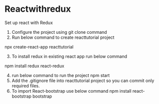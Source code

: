 # Reactwithredux
Set up react with Redux

1. Configure the project using git clone command
2. Run below command to create reacttutorial project

npx create-react-app reacttutorial

3. To install redux in existing react app run below command

  npm  install  redux  react-redux
  
4. run below command to run the project
npm start
5. Add the .gitignore file into reacttutorial project so you can commit only required files.
6. To import React-bootstrap use below command
npm install react-bootstrap bootstrap

